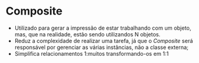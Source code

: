 # Composite

- Utilizado para gerar a impressão de estar trabalhando com um objeto, mas, que na realidade, estão sendo utilizandos N objetos.
- Reduz a complexidade de realizar uma tarefa, já que o _Composite_ será responsável por gerenciar as várias instâncias, não a classe externa;
- Simplifica relacionamentos 1:muitos transformando-os em 1:1